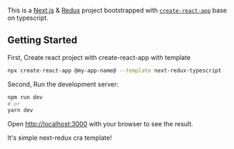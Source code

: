 This is a [Next.js](https://nextjs.org/) & [Redux](https://redux.js.org/) project bootstrapped with [`create-react-app`](https://create-react-app.dev/) base on typescript.

## Getting Started

First, Create react project with create-react-app with template

```bash
npx create-react-app @my-app-name@ --template next-redux-typescript
```

Second, Run the development server:

```bash
npm run dev
# or
yarn dev
```

Open [http://localhost:3000](http://localhost:3000) with your browser to see the result.

It's simple next-redux cra template!